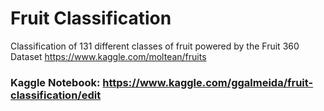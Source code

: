 # Fruit Classification
Classification of 131 different classes of fruit powered by the Fruit 360 Dataset https://www.kaggle.com/moltean/fruits
### Kaggle Notebook: https://www.kaggle.com/ggalmeida/fruit-classification/edit
